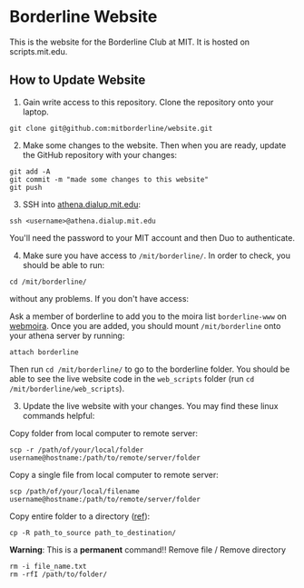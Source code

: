 # Borderline Website

This is the website for the Borderline Club at MIT. It is hosted on scripts.mit.edu.

## How to Update Website

1. Gain write access to this repository. Clone the repository onto your laptop.
```
git clone git@github.com:mitborderline/website.git
```

2. Make some changes to the website. Then when you are ready, update the GitHub repository with your changes:
```
git add -A 
git commit -m "made some changes to this website"
git push
```

3. SSH into [athena.dialup.mit.edu](http://web.mit.edu/dialup/www/ssh.html):
```
ssh <username>@athena.dialup.mit.edu
```
You'll need the password to your MIT account and then Duo to authenticate.

4. Make sure you have access to `/mit/borderline/`. In order to check, you should be able to run:
```
cd /mit/borderline/
```
without any problems. If you don't have access:

Ask a member of borderline to add you to the moira list `borderline-www` on [webmoira](https://groups.mit.edu/webmoira/). Once you are added, you should mount `/mit/borderline` onto your athena server by running:
```
attach borderline
```

Then run `cd /mit/borderline/` to go to the borderline folder. You should be able to see the live website code in the `web_scripts` folder (run `cd /mit/borderline/web_scripts`).

3. Update the live website with your changes. You may find these linux commands helpful:

Copy folder from local computer to remote server:
```
scp -r /path/of/your/local/folder username@hostname:/path/to/remote/server/folder
```

Copy a single file from local computer to remote server:
```
scp /path/of/your/local/filename username@hostname:/path/to/remote/server/folder
```

Copy entire folder to a directory ([ref](https://stackoverflow.com/questions/14922562/how-do-i-copy-folder-with-files-to-another-folder-in-unix-linux)):
```
cp -R path_to_source path_to_destination/
```

**Warning**: This is a **permanent** command!!
Remove file / Remove directory
```
rm -i file_name.txt
rm -rfI /path/to/folder/
```
